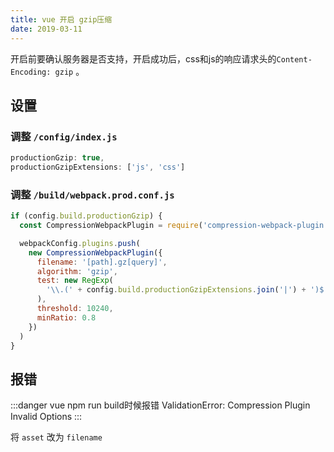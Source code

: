 ```yaml
---
title: vue 开启 gzip压缩
date: 2019-03-11
---
```


<!-- more -->

开启前要确认服务器是否支持，开启成功后，css和js的响应请求头的`Content-Encoding: gzip` 。

## 设置

### 调整 `/config/index.js` 

```js
productionGzip: true,
productionGzipExtensions: ['js', 'css']
```
### 调整 `/build/webpack.prod.conf.js` 

```js
if (config.build.productionGzip) {
  const CompressionWebpackPlugin = require('compression-webpack-plugin')

  webpackConfig.plugins.push(
    new CompressionWebpackPlugin({
      filename: '[path].gz[query]',
      algorithm: 'gzip',
      test: new RegExp(
        '\\.(' + config.build.productionGzipExtensions.join('|') + ')$'
      ),
      threshold: 10240,
      minRatio: 0.8
    })
  )
}
```

## 报错

:::danger
vue npm run build时候报错 ValidationError: Compression Plugin Invalid Options
:::

将 `asset` 改为 `filename`